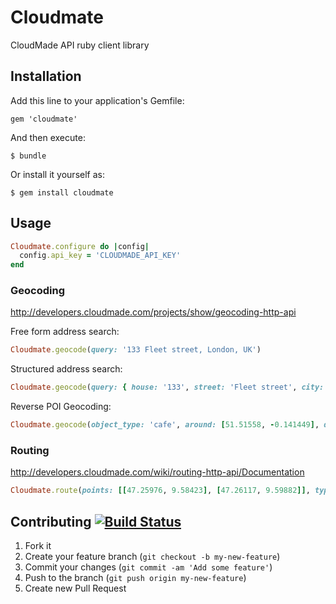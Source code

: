 # Cloudmate

CloudMade API ruby client library

## Installation

Add this line to your application's Gemfile:

    gem 'cloudmate'

And then execute:

    $ bundle

Or install it yourself as:

    $ gem install cloudmate

## Usage

```ruby
Cloudmate.configure do |config|
  config.api_key = 'CLOUDMADE_API_KEY'
end
```

### Geocoding

http://developers.cloudmade.com/projects/show/geocoding-http-api

Free form address search:

```ruby
Cloudmate.geocode(query: '133 Fleet street, London, UK')
```

Structured address search:

```ruby
Cloudmate.geocode(query: { house: '133', street: 'Fleet street', city: 'London', country: 'UK' })
```

Reverse POI Geocoding:

```ruby
Cloudmate.geocode(object_type: 'cafe', around: [51.51558, -0.141449], distance: :closest)
```

### Routing

http://developers.cloudmade.com/wiki/routing-http-api/Documentation

```ruby
Cloudmate.route(points: [[47.25976, 9.58423], [47.26117, 9.59882]], type: :bicycle)
```

## Contributing [![Build Status](https://secure.travis-ci.org/brainspec/cloudmate.png?branch=master)](https://next.travis-ci.org/brainspec/cloudmate)

1. Fork it
2. Create your feature branch (`git checkout -b my-new-feature`)
3. Commit your changes (`git commit -am 'Add some feature'`)
4. Push to the branch (`git push origin my-new-feature`)
5. Create new Pull Request
